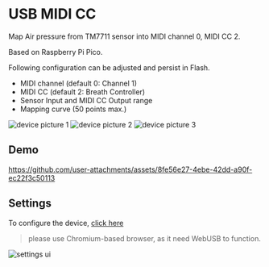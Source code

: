 # USB MIDI CC

Map Air pressure from TM7711 sensor into MIDI channel 0, MIDI CC 2.

Based on Raspberry Pi Pico.

Following configuration can be adjusted and persist in Flash.

- MIDI channel (default 0: Channel 1)
- MIDI CC (default 2: Breath Controller)
- Sensor Input and MIDI CC Output range
- Mapping curve (50 points max.)

![device picture 1](https://github.com/user-attachments/assets/41002ee4-47a2-44d4-a962-6e2fce1598d1)
![device picture 2](https://github.com/user-attachments/assets/d965e3e2-4049-4fea-935c-e8e4ee87cf55)
![device picture 3](https://github.com/user-attachments/assets/90adcc15-8da2-43fc-abdb-fa4fdc051890)

## Demo

https://github.com/user-attachments/assets/8fe56e27-4ebe-42dd-a90f-ec22f3c50113

## Settings

To configure the device, [click here](https://casperx.github.io/usb-midi-cc-settings/)

>  please use Chromium-based browser, as it need WebUSB to function.

![settings ui](https://github.com/user-attachments/assets/acb32d0d-951b-4ed6-bea6-72c39a26fd37)
